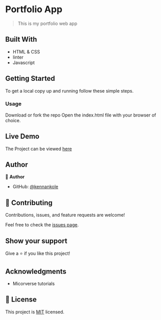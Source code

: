 # Portfolio App

> This is my portfolio web app


## Built With

- HTML & CSS
- linter
- Javascript


## Getting Started

To get a local copy up and running follow these simple steps.

### Usage
Download or fork the repo 
Open the index.html file with your browser of choice.

## Live Demo 
The Project can be viewed [here](https://kennankole.github.io/portfolio-app/)

## Author

👤 **Author**

- GitHub: [@kennankole](https://github.com/kennankole)


## 🤝 Contributing

Contributions, issues, and feature requests are welcome!

Feel free to check the [issues page](../../issues/).

## Show your support

Give a ⭐️ if you like this project!

## Acknowledgments

- Micorverse tutorials

## 📝 License

This project is [MIT](./LICENSE) licensed.